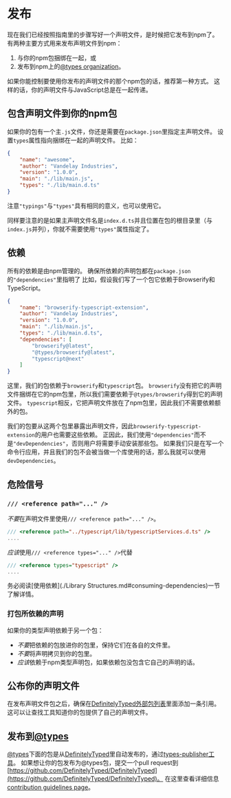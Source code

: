 # 发布

现在我们已经按照指南里的步骤写好一个声明文件，是时候把它发布到npm了。
有两种主要方式用来发布声明文件到npm：

1. 与你的npm包捆绑在一起，或
2. 发布到npm上的[@types organization](https://www.npmjs.com/~types)。

如果你能控制要使用你发布的声明文件的那个npm包的话，推荐第一种方式。
这样的话，你的声明文件与JavaScript总是在一起传递。

## 包含声明文件到你的npm包

如果你的包有一个主`.js`文件，你还是需要在`package.json`里指定主声明文件。
设置`types`属性指向捆绑在一起的声明文件。
比如：

```json
{
    "name": "awesome",
    "author": "Vandelay Industries",
    "version": "1.0.0",
    "main": "./lib/main.js",
    "types": "./lib/main.d.ts"
}
```

注意`"typings"`与`"types"`具有相同的意义，也可以使用它。

同样要注意的是如果主声明文件名是`index.d.ts`并且位置在包的根目录里（与`index.js`并列），你就不需要使用`"types"`属性指定了。

## 依赖

所有的依赖是由npm管理的。
确保所依赖的声明包都在`package.json`的`"dependencies"`里指明了
比如，假设我们写了一个包它依赖于Browserify和TypeScript。

```json
{
    "name": "browserify-typescript-extension",
    "author": "Vandelay Industries",
    "version": "1.0.0",
    "main": "./lib/main.js",
    "types": "./lib/main.d.ts",
    "dependencies": [
        "browserify@latest",
        "@types/browserify@latest",
        "typescript@next"
    ]
}
```

这里，我们的包依赖于`browserify`和`typescript`包。
`browserify`没有把它的声明文件捆绑在它的npm包里，所以我们需要依赖于`@types/browserify`得到它的声明文件。
`typescript`相反，它把声明文件放在了npm包里，因此我们不需要依赖额外的包。

我们的包要从这两个包里暴露出声明文件，因此`browserify-typescript-extension`的用户也需要这些依赖。
正因此，我们使用`"dependencies"`而不是`"devDependencies"`，否则用户将需要手动安装那些包。
如果我们只是在写一个命令行应用，并且我们的包不会被当做一个库使用的话，那么我就可以使用`devDependencies`。

## 危险信号

### `/// <reference path="..." />`

*不要*在声明文件里使用`/// <reference path="..." />`。

```ts
/// <reference path="../typescript/lib/typescriptServices.d.ts" />
....
```

*应该*使用`/// <reference types="..." />`代替

```ts
/// <reference types="typescript" />
....
```

务必阅读[使用依赖](./Library Structures.md#consuming-dependencies)一节了解详情。

### 打包所依赖的声明

如果你的类型声明依赖于另一个包：

* *不要*把依赖的包放进你的包里，保持它们在各自的文件里。
* *不要*将声明拷贝到你的包里。
* *应该*依赖于npm类型声明包，如果依赖包没包含它自己的声明的话。

## 公布你的声明文件

在发布声明文件包之后，确保在[DefinitelyTyped外部包列表](https://github.com/DefinitelyTyped/DefinitelyTyped/blob/types-2.0/notNeededPackages.json)里面添加一条引用。
这可以让查找工具知道你的包提供了自己的声明文件。

<!-- TODO: more about this. -->

## 发布到[@types](https://www.npmjs.com/~types)

[@types](https://www.npmjs.com/~types)下面的包是从[DefinitelyTyped](https://github.com/DefinitelyTyped/DefinitelyTyped)里自动发布的，通过[types-publisher工具](https://github.com/Microsoft/types-publisher)。
如果想让你的包发布为@types包，提交一个pull request到[https://github.com/DefinitelyTyped/DefinitelyTyped](https://github.com/DefinitelyTyped/DefinitelyTyped)。
在这里查看详细信息[contribution guidelines page](http://definitelytyped.org/guides/contributing.html)。
